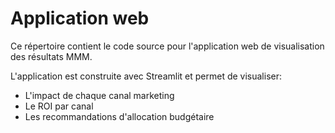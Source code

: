 # Application web

Ce répertoire contient le code source pour l'application web de visualisation des résultats MMM.

L'application est construite avec Streamlit et permet de visualiser:
- L'impact de chaque canal marketing
- Le ROI par canal
- Les recommandations d'allocation budgétaire
